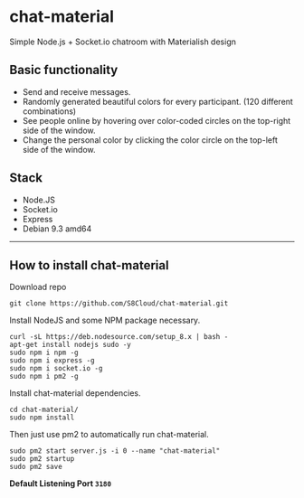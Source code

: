 # chat-material
Simple Node.js + Socket.io chatroom with Materialish design

## Basic functionality
- Send and receive messages.
- Randomly generated beautiful colors for every participant. (120 different combinations)
- See people online by hovering over color-coded circles on the top-right side of the window.
- Change the personal color by clicking the color circle on the top-left side of the window.

## Stack
- Node.JS
- Socket.io
- Express
- Debian 9.3 amd64

---
## How to install chat-material
Download repo
```
git clone https://github.com/S8Cloud/chat-material.git
```
Install NodeJS and some NPM package necessary.
```
curl -sL https://deb.nodesource.com/setup_8.x | bash -  
apt-get install nodejs sudo -y
sudo npm i npm -g
sudo npm i express -g
sudo npm i socket.io -g
sudo npm i pm2 -g
```
Install chat-material dependencies.
```
cd chat-material/
sudo npm install
```
Then just use pm2 to automatically run chat-material.
```
sudo pm2 start server.js -i 0 --name "chat-material"
sudo pm2 startup
sudo pm2 save
```
**Default Listening Port `3180`**
